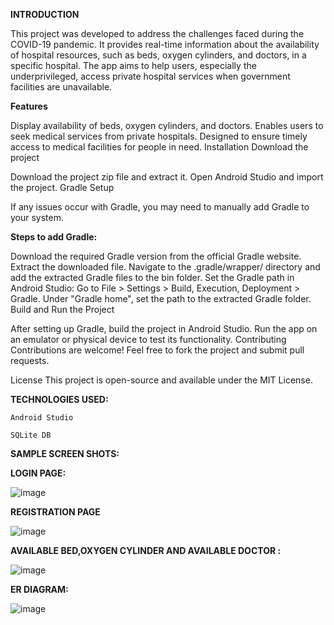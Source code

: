 **INTRODUCTION**

This project was developed to address the challenges faced during the COVID-19 pandemic. It provides real-time information about the availability of hospital resources, such as beds, oxygen cylinders, and doctors, in a specific hospital. The app aims to help users, especially the underprivileged, access private hospital services when government facilities are unavailable.

**Features**

Display availability of beds, oxygen cylinders, and doctors.
Enables users to seek medical services from private hospitals.
Designed to ensure timely access to medical facilities for people in need.
Installation
Download the project

Download the project zip file and extract it.
Open Android Studio and import the project.
Gradle Setup

If any issues occur with Gradle, you may need to manually add Gradle to your system.

**Steps to add Gradle:**

Download the required Gradle version from the official Gradle website.
Extract the downloaded file.
Navigate to the .gradle/wrapper/ directory and add the extracted Gradle files to the bin folder.
Set the Gradle path in Android Studio:
Go to File > Settings > Build, Execution, Deployment > Gradle.
Under "Gradle home", set the path to the extracted Gradle folder.
Build and Run the Project

After setting up Gradle, build the project in Android Studio.
Run the app on an emulator or physical device to test its functionality.
Contributing
Contributions are welcome! Feel free to fork the project and submit pull requests.

License
This project is open-source and available under the MIT License.


**TECHNOLOGIES USED:**

    Android Studio

    SQLite DB


**SAMPLE SCREEN SHOTS:**

**LOGIN PAGE:**     


![image](https://github.com/user-attachments/assets/a9efd80e-e52a-4c39-8f3e-1f689edde514)




**REGISTRATION PAGE**


![image](https://github.com/user-attachments/assets/7b73d20b-250a-48ef-84f3-3fe0e83ec03d)




**AVAILABLE BED,OXYGEN CYLINDER AND AVAILABLE DOCTOR :**


![image](https://github.com/user-attachments/assets/ba765b3d-3185-42f1-95a5-3db229b88e36)



**ER DIAGRAM:**



![image](https://github.com/user-attachments/assets/2bd519af-19dd-4853-96fe-bbfb3ed737f6)
